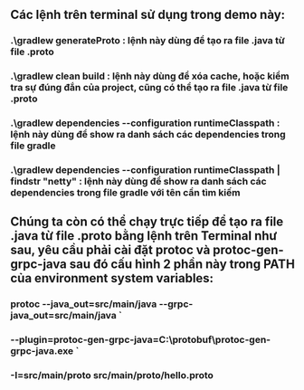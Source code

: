 ## Các lệnh trên terminal sử dụng trong demo này:

### .\gradlew generateProto : lệnh này dùng để tạo ra file .java từ file .proto
### .\gradlew clean build : lệnh này dùng để xóa cache, hoặc kiểm tra sự đúng đắn của project, cũng có thể tạo ra file .java từ file .proto
### .\gradlew dependencies --configuration runtimeClasspath : lệnh này dùng để show ra danh sách các dependencies trong file gradle
### .\gradlew dependencies --configuration runtimeClasspath | findstr "netty" : lệnh này dùng để show ra danh sách các dependencies trong file gradle với tên cần tìm kiếm

## Chúng ta còn có thể chạy trực tiếp để tạo ra file .java từ file .proto bằng lệnh trên Terminal như sau, yêu cầu phải cài đặt protoc và protoc-gen-grpc-java sau đó cấu hình 2 phần này trong PATH của environment system variables:

### protoc --java_out=src/main/java --grpc-java_out=src/main/java `
###     --plugin=protoc-gen-grpc-java=C:\protobuf\protoc-gen-grpc-java.exe `
###     -I=src/main/proto src/main/proto/hello.proto
